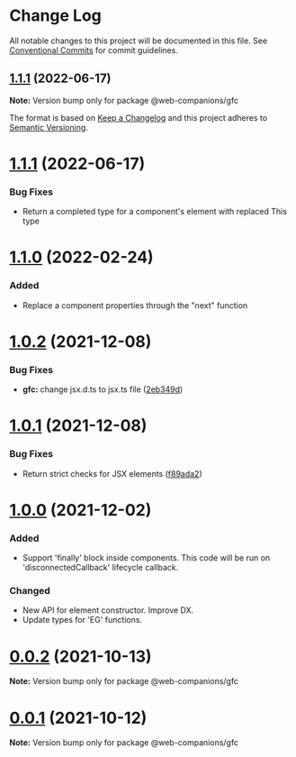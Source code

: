 # Change Log

All notable changes to this project will be documented in this file.
See [Conventional Commits](https://conventionalcommits.org) for commit guidelines.

## [1.1.1](https://github.com/sumbad/web-companions/compare/@web-companions/gfc@1.1.1-develop.0...@web-companions/gfc@1.1.1) (2022-06-17)

**Note:** Version bump only for package @web-companions/gfc





The format is based on [Keep a Changelog](http://keepachangelog.com/)
and this project adheres to [Semantic Versioning](http://semver.org/).

<!-- ## [X.Y.Z] - YYYY-MM-DD -->

<!-- ### Added -->
<!-- ### Changed -->
<!-- ### Deprecated -->
<!-- ### Removed -->
<!-- ### Bug Fixes -->
<!-- ### Security -->


# [1.1.1](https://github.com/sumbad/web-companions/compare/@web-companions/gfc@1.101...@web-companions/gfc@1.1.1) (2022-06-17)

### Bug Fixes
  - Return a completed type for a component's element with replaced This type


# [1.1.0](https://github.com/sumbad/web-companions/compare/@web-companions/gfc@1.0.1...@web-companions/gfc@1.1.0) (2022-02-24)

### Added
  - Replace a component properties through the "next" function


# [1.0.2](https://github.com/sumbad/web-companions/compare/@web-companions/gfc@1.0.1...@web-companions/gfc@1.0.2) (2021-12-08)


### Bug Fixes

* **gfc:** change jsx.d.ts to jsx.ts file ([2eb349d](https://github.com/sumbad/web-companions/commit/2eb349d34071a5918348dd98f5ce51e75df40f15))



# [1.0.1](https://github.com/sumbad/web-companions/compare/@web-companions/gfc@1.0.0...@web-companions/gfc@1.0.1) (2021-12-08)


### Bug Fixes

* Return strict checks for JSX elements ([f89ada2](https://github.com/sumbad/web-companions/commit/f89ada2bc41726c25fe87e4dc1aa57ea31d6691c))


# [1.0.0](https://github.com/sumbad/web-companions/compare/@web-companions/gfc@0.0.2...@web-companions/gfc@1.0.0) (2021-12-02)

### Added
  - Support 'finally' block inside components. This code will be run on 'disconnectedCallback' lifecycle callback.

### Changed
  - New API for element constructor. Improve DX.
  - Update types for 'EG' functions.


# [0.0.2](https://github.com/sumbad/web-companions/compare/@web-companions/gfc@0.0.1...@web-companions/gfc@0.0.2) (2021-10-13)

**Note:** Version bump only for package @web-companions/gfc


# [0.0.1](https://github.com/sumbad/web-companions/compare/@web-companions/gfc@0.0.1-develop.4...@web-companions/gfc@0.0.1) (2021-10-12)

**Note:** Version bump only for package @web-companions/gfc
